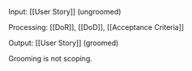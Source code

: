 Input: [[User Story]] (ungroomed)

Processing: [[DoR]], [[DoD]], [[Acceptance Criteria]]

Output: [[User Story]] (groomed)

Grooming is not scoping.